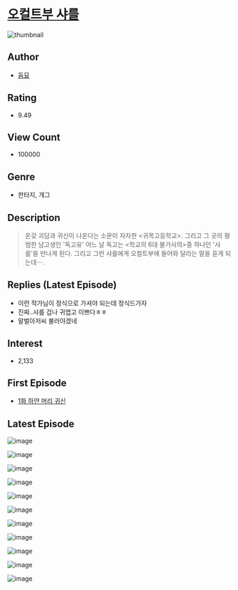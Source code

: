 # [오컬트부 샤를](https://comic.naver.com/bestChallenge/list?titleId=777511)
![thumbnail](https://image-comic.pstatic.net/user_contents_data/challenge_comic/2022/11/01/319407/thumbnail_202x164f84fd15a_876b_4475_a391_6fd429d06035_00002172.JPEG)

## Author
- [둠묘](https://comic.naver.com/artistTitle?id=319407)

## Rating
- 9.49

## View Count
- 100000

## Genre
- 판타지, 개그

## Description
> 온갖 괴담과 귀신이 나온다는 소문이 자자한 <귀목고등학교>. 그리고 그 곳의 평범한 남고생인 '독고유' 어느 날 독고는 <학교의 6대 불가사의>중 하나인 '샤를'을 만나게 된다. 그리고 그런 샤를에게 오컬트부에 들어와 달라는 말을 듣게 되는데⋯.

## Replies (Latest Episode)
- 이런 작가님이 정식으로 가셔야 되는데 정식드가자
- 진짜..샤를 겁나 귀엽고 이쁘다ㅎㅎ
- 말벌아저씨 불러야겠네

## Interest
- 2,133

## First Episode
- [1화 하얀 머리 귀신](https://comic.naver.com/bestChallenge/detail?titleId=777511&no=1)

## Latest Episode
![image](https://image-comic.pstatic.net/user_contents_data/challenge_comic/2023/05/22/319407/upload_3702862916521387108.jpeg)

![image](https://image-comic.pstatic.net/user_contents_data/challenge_comic/2023/05/22/319407/upload_7149575679044105521.jpeg)

![image](https://image-comic.pstatic.net/user_contents_data/challenge_comic/2023/05/22/319407/upload_3991378280969364785.jpeg)

![image](https://image-comic.pstatic.net/user_contents_data/challenge_comic/2023/05/22/319407/upload_7149518492379788597.jpeg)

![image](https://image-comic.pstatic.net/user_contents_data/challenge_comic/2023/05/22/319407/upload_3474356921085289057.jpeg)

![image](https://image-comic.pstatic.net/user_contents_data/challenge_comic/2023/05/22/319407/upload_3546362834553747554.jpeg)

![image](https://image-comic.pstatic.net/user_contents_data/challenge_comic/2023/05/22/319407/upload_7221303423838545462.jpeg)

![image](https://image-comic.pstatic.net/user_contents_data/challenge_comic/2023/05/22/319407/upload_3690531000296039474.jpeg)

![image](https://image-comic.pstatic.net/user_contents_data/challenge_comic/2023/05/22/319407/upload_3618754674978612838.jpeg)

![image](https://image-comic.pstatic.net/user_contents_data/challenge_comic/2023/05/22/319407/upload_3544392702168163686.jpeg)

![image](https://image-comic.pstatic.net/user_contents_data/challenge_comic/2023/05/22/319407/upload_4063708536710969142.jpeg)
